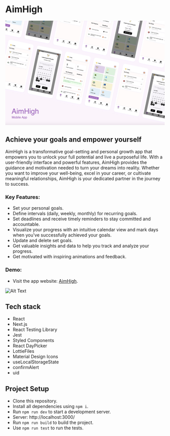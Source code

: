 # AimHigh

![AimHigh](/public/aimhigh_app_frames.jpg)

## Achieve your goals and empower yourself

AimHigh is a transformative goal-setting and personal growth app that empowers you to unlock your full potential and live a purposeful life. With a user-friendly interface and powerful features, AimHigh provides the guidance and motivation needed to turn your dreams into reality. Whether you want to improve your well-being, excel in your career, or cultivate meaningful relationships, AimHigh is your dedicated partner in the journey to success.

### Key Features:

- Set your personal goals.
- Define intervals (daily, weekly, monthly) for recurring goals.
- Set deadlines and receive timely reminders to stay committed and accountable.
- Visualize your progress with an intuitive calendar view and mark days when you've successfully achieved your goals.
- Update and delete set goals.
- Get valuable insights and data to help you track and analyze your progress.
- Get motivated with inspiring animations and feedback.

### Demo:

- Visit the app website: [AimHigh](https://aim-high.vercel.app/).

![Alt Text](/public/aimhigh_app_demo.gif)

## Tech stack

- React
- Next.js
- React Testing Library
- Jest
- Styled Components
- React DayPicker
- LottieFiles
- Material Design Icons
- useLocalStorageState
- confirmAlert
- uid

## Project Setup

- Clone this repository.
- Install all dependencies using `npm i`.
- Run `npm run dev` to start a development server.
- Server: http://localhost:3000/
- Run `npm run build` to build the project.
- Use `npm run test` to run the tests.
